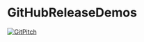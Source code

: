 # GitHubReleaseDemos

[![GitPitch](https://gitpitch.com/assets/badge.svg)](https://gitpitch.com/gep13/GitHubReleaseDemos/master?grs=github&t=sky)

